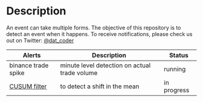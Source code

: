 # Description

An event can take multiple forms. The objective of this repository is to detect an event when it happens. To receive notifications, please check us out on Twitter: [@dat_coder](https://twitter.com/dat_coder)

| Alerts | Description | Status | 
| --- | --- | --- |
| binance trade spike | minute level detection on actual trade volume | running |
| [CUSUM filter](https://en.wikipedia.org/wiki/CUSUM) | to detect a shift in the mean | in progress |
